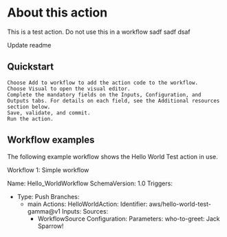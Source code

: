 # About this action

This is a test action. Do not use this in a workflow sadf sadf dsaf

Update readme

## Quickstart

    Choose Add to workflow to add the action code to the workflow.
    Choose Visual to open the visual editor.
    Complete the mandatory fields on the Inputs, Configuration, and Outputs tabs. For details on each field, see the Additional resources section below.
    Save, validate, and commit.
    Run the action.



## Workflow examples

The following example workflow shows the Hello World Test action in use.

Workflow 1: Simple workflow

Name: Hello_WorldWorkflow
SchemaVersion: 1.0
Triggers:
- Type: Push
  Branches:
    - main
Actions:
  HelloWorldAction:
    Identifier: aws/hello-world-test-gamma@v1
    Inputs:
      Sources:
        - WorkflowSource
    Configuration:
      Parameters:
        who-to-greet: Jack Sparrow!
